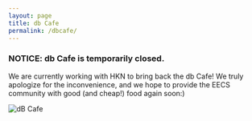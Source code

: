 ```yaml
---
layout: page
title: db Cafe
permalink: /dbcafe/
---
```


### NOTICE: db Cafe is temporarily closed.
We are currently working with HKN to bring back the db Cafe! We truly apologize for the inconvenience, and we hope to provide the EECS community with good (and cheap!) food again soon:)

<!---
Feeling hungry between classes? Stop by the dB Cafe in the EECS atrium!
--->
![dB Cafe](../images/db_cafe.jpg)

<!---
## History of the Bagel Stand
Short on funds but wanting to provide more services to their members, IEEE and ACM decided that selling bagels in the EECS atrium would be a great way to raise money. So, on September 20, 1993, the Bagel Stand was opened in the EECS atrium, and has been providing excellent service since then.

In 2007, HKN merged their pizza and donut stand with IEEE's bagel stand to form the dB Cafe. In January 2008, the stand moved into its current location in the EECS atrium.

Today, the dB Café still sells bagels and now maintains a great variety of foods and drinks. Stop by and see us or see the menu below.

## Volunteer
Would you like to volunteer to work the bagel stand? It's fun, you get to meet a lot of people. If you're interested, drop by the office and sign up for a shift.

IEEE is always looking for new people to help at the dB Cafe, and it is a great way to fulfill IEEE active membership requirements!

To sign up, email us at [IEEE-Ops@umich.edu](mailto:IEEE-Ops@umich.edu).

## Suggestions
If you have any suggestions please contact us at [thedbcafe@umich.edu](mailto:hedbcafe@umich.edu) or [IEEE-Ops@umich.edu](IEEE-Ops@umich.edu).

## Our Menu

| Menu                | Price (USD)   |
|:------------------- |------------:  |
| Bagel[*](#bagel-flavors)              |        0.75   |
| Donut               |        1.00   |
| Muffin              |        1.00   |
| Oatmeal (1 Pack)    |        0.50   |
| Oatmeal (2 Packs)   |        0.75   |
| Chicken Ramen       |        0.50   |
| Pizza (1 Slice)[*](#pizza-toppings)     |        1.25   |
| Chips               |        0.50   |
| Pop Tarts           |        0.50   |
| Honey Buns          |        0.50   |
| Cookie              |        0.50   |
| Candy[*](#candy)               |        0.75   |
| Nuts                |        0.50   |
| Fruit               |        0.50   |
| Yogurt              |        0.75   |
| **Deals**                       |   |
|:------------------------------- |------------:  |
| Bagel + CC = Hot Chocolate      |        1.00   |
| Bagel + CC + Coffee             |        1.25   |
| Bagel + CC + Mocha Joe          |        2.00   |
| Donut + Hot Chocolate           |        1.25   |
| Donut + Coffee                  |        1.50   |
| Donut + Mocha Joe               |        2.25   |
| Muffin + Hot Chocolate          |        1.25   |
| Muffin + Coffee                 |        1.50   |
| Muffin + Mocha Joe              |        2.25   |
| Pizza (1 Slice) + Soda          |        1.75   |
| Whole One-Topping Large Pizza   |        7.50   |
| **Cold Beverages**              |               |
|-------------------------------  |------------:  |
| Soda[*](#soda)                            |        0.75   |
| Juice                           |        0.75   |
| Gatorade                        |        1.00   |
| Arizona Tea                     |        1.00   |
| Vitamin Water                   |        1.00   |
| Bottled Water                   |        1.00   |
| Chocolate Milk                  |        1.00   |
| Red Bull                        |        2.00   |
| **Hot Drinks**                  |               |
|-------------------------------  |------------:  |
| Hot Chocolate                   |        0.50   |
| Coffee                          |        0.75   |
| Mocha Joe                       |        1.50   |
| Hot Tea                         |        0.25   |


<br/>

#### Bagel Flavors:
- Asiago Cheese
- Blueberry
- Chocolate Chip
- Cranberry
- Egg
- Everything
- Garlic
- Honey Wheat
- Onion
- Plain
- Raisin
- Salt
- Sesame
- Spinach Feta
- Tomato Herb
- Vanilla Cinnamon

#### Pizza Toppings:
- Bacon
- Chicken
- Pepperoni
- Sausage
- Banana Pepper
- Cheese
- Green Pepper
- Mushroom

#### Candy:
- Air Heads Sours
- Crunch
- Hershey's Milk Chocolate Bar
- Hershey's Milk Chocolate with Almonds
- KitKat
- M&Ms
- Milky Way
- PayDay
- Peanut M&Ms
- Reese's Cups
- Skittles
- Snickers
- Three Musketeers
- Twix

#### Soda
- Coca Cola
- Diet Coke
- Coke Zero
- Pepsi
- Diet Pepsi
- Dr. Pepper
- Diet Dr. Pepper
- Mountain Dew
- Diet Mountain Dew
- Sprite, Sunkist
- A&W Rootbeer
- Vernors
--->
